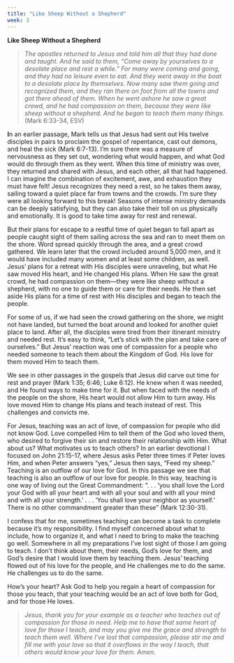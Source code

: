 ```yaml
---
title: "Like Sheep Without a Shepherd"
week: 3
---
```


**Like Sheep Without a Shepherd**

> *The apostles returned to Jesus and told him all that they had done
> and taught. And he said to them, “Come away by yourselves to a
> desolate place and rest a while.” For many were coming and going, and
> they had no leisure even to eat. And they went away in the boat to a
> desolate place by themselves. Now many saw them going and recognized
> them, and they ran there on foot from all the towns and got there
> ahead of them. When he went ashore he saw a great crowd, and he had
> compassion on them, because they were like sheep without a shepherd.
> And he began to teach them many things.* (Mark 6:33-34, ESV)

**I**n an earlier passage, Mark tells us that Jesus had sent out His
twelve disciples in pairs to proclaim the gospel of repentance, cast out
demons, and heal the sick (Mark 6:7-13). I’m sure there was a measure of
nervousness as they set out, wondering what would happen, and what God
would do through them as they went. When this time of ministry was over,
they returned and shared with Jesus, and each other, all that had
happened. I can imagine the combination of excitement, awe, and
exhaustion they must have felt! Jesus recognizes they need a rest, so he
takes them away, sailing toward a quiet place far from towns and the
crowds. I’m sure they were all looking forward to this break! Seasons of
intense ministry demands can be deeply satisfying, but they can also
take their toll on us physically and emotionally. It is good to take
time away for rest and renewal.

But their plans for escape to a restful time of quiet began to fall
apart as people caught sight of them sailing across the sea and ran to
meet them on the shore. Word spread quickly through the area, and a
great crowd gathered. We learn later that the crowd included around
5,000 men, and it would have included many women and at least some
children, as well. Jesus’ plans for a retreat with His disciples were
unraveling, but what He saw moved His heart, and He changed His plans.
When He saw the great crowd, he had compassion on them—they were like
sheep without a shepherd, with no one to guide them or care for their
needs. He then set aside His plans for a time of rest with His disciples
and began to teach the people.

For some of us, if we had seen the crowd gathering on the shore, we
might not have landed, but turned the boat around and looked for another
quiet place to land. After all, the disciples were tired from their
itinerant ministry and needed rest. It’s easy to think, “Let’s stick
with the plan and take care of ourselves.” But Jesus’ reaction was one
of compassion for a people who needed someone to teach them about the
Kingdom of God. His love for them moved Him to teach them.

We see in other passages in the gospels that Jesus did carve out time
for rest and prayer (Mark 1:35; 6:46; Luke 6:12). He knew when it was
needed, and He found ways to make time for it. But when faced with the
needs of the people on the shore, His heart would not allow Him to turn
away. His love moved Him to change His plans and teach instead of rest.
This challenges and convicts me.

For Jesus, teaching was an act of love, of compassion for people who did
not know God. Love compelled Him to tell them of the God who loved them,
who desired to forgive their sin and restore their relationship with
Him. What about us? What motivates us to teach others? In an earlier
devotional I focused on John 21:15-17, where Jesus asks Peter three
times if Peter loves Him, and when Peter answers “yes,” Jesus then says,
“Feed my sheep.” Teaching is an outflow of our love for God. In this
passage we see that teaching is also an outflow of our love for people.
In this way, teaching is one way of living out the Great Commandment: “.
. . ‘you shall love the Lord your God with all your heart and with all
your soul and with all your mind and with all your strength.’ . . . ‘You
shall love your neighbor as yourself.’ There is no other commandment
greater than these” (Mark 12:30-31).

I confess that for me, sometimes teaching can become a task to complete
because it’s my responsibility. I find myself concerned about what to
include, how to organize it, and what I need to bring to make the
teaching go well. Somewhere in all my preparations I’ve lost sight of
those I am going to teach. I don’t think about them, their needs, God’s
love for them, and God’s desire that I would love them by teaching them.
Jesus’ teaching flowed out of his love for the people, and He challenges
me to do the same. He challenges us to do the same.

How’s your heart? Ask God to help you regain a heart of compassion for
those you teach, that your teaching would be an act of love both for
God, and for those He loves.

> *Jesus, thank you for your example as a teacher who teaches out of
> compassion for those in need. Help me to have that same heart of love
> for those I teach, and may you give me the grace and strength to teach
> them well. Where I’ve lost that compassion, please stir me and fill me
> with your love so that it overflows in the way I teach, that others
> would know your love for them. Amen.*
